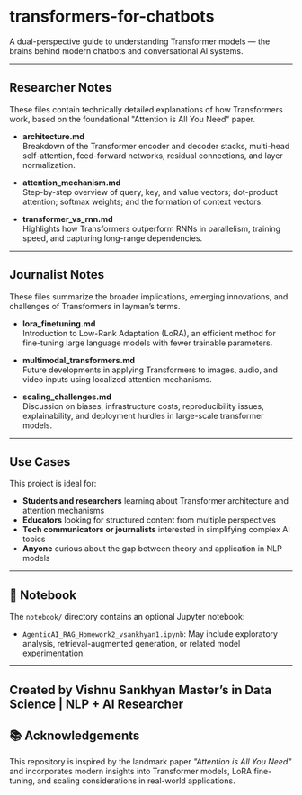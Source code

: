 # transformers-for-chatbots
A dual-perspective guide to understanding Transformer models — the brains behind modern chatbots and conversational AI systems.

---

## Researcher Notes

These files contain technically detailed explanations of how Transformers work, based on the foundational "Attention is All You Need" paper.

- **architecture.md**  
  Breakdown of the Transformer encoder and decoder stacks, multi-head self-attention, feed-forward networks, residual connections, and layer normalization.

- **attention_mechanism.md**  
  Step-by-step overview of query, key, and value vectors; dot-product attention; softmax weights; and the formation of context vectors.

- **transformer_vs_rnn.md**  
  Highlights how Transformers outperform RNNs in parallelism, training speed, and capturing long-range dependencies.

---

## Journalist Notes

These files summarize the broader implications, emerging innovations, and challenges of Transformers in layman’s terms.

- **lora_finetuning.md**  
  Introduction to Low-Rank Adaptation (LoRA), an efficient method for fine-tuning large language models with fewer trainable parameters.

- **multimodal_transformers.md**  
  Future developments in applying Transformers to images, audio, and video inputs using localized attention mechanisms.

- **scaling_challenges.md**  
  Discussion on biases, infrastructure costs, reproducibility issues, explainability, and deployment hurdles in large-scale transformer models.

---

## Use Cases

This project is ideal for:

- **Students and researchers** learning about Transformer architecture and attention mechanisms
- **Educators** looking for structured content from multiple perspectives
- **Tech communicators or journalists** interested in simplifying complex AI topics
- **Anyone** curious about the gap between theory and application in NLP models

---

## 📓 Notebook

The `notebook/` directory contains an optional Jupyter notebook:
- `AgenticAI_RAG_Homework2_vsankhyan1.ipynb`: May include exploratory analysis, retrieval-augmented generation, or related model experimentation.

---

## 

Created by Vishnu Sankhyan
Master’s in Data Science | NLP + AI Researcher  
---

## 📚 Acknowledgements

This repository is inspired by the landmark paper *"Attention is All You Need"* and incorporates modern insights into Transformer models, LoRA fine-tuning, and scaling considerations in real-world applications.

